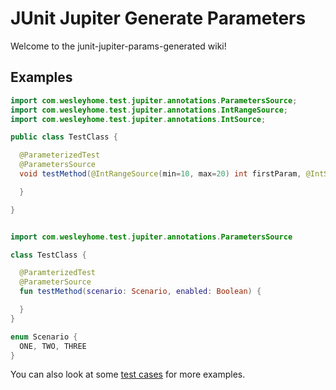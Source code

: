 # JUnit Jupiter Generate Parameters

Welcome to the junit-jupiter-params-generated wiki!

## Examples
```java
import com.wesleyhome.test.jupiter.annotations.ParametersSource;
import com.wesleyhome.test.jupiter.annotations.IntRangeSource;
import com.wesleyhome.test.jupiter.annotations.IntSource;

public class TestClass {

  @ParameterizedTest
  @ParametersSource
  void testMethod(@IntRangeSource(min=10, max=20) int firstParam, @IntSource(values = [10,15,25,1000]) int secondParam ) {

  }

}
```

```kotlin

import com.wesleyhome.test.jupiter.annotations.ParametersSource

class TestClass {

  @ParamterizedTest
  @ParameterSource
  fun testMethod(scenario: Scenario, enabled: Boolean) {

  }
}

enum Scenario {
  ONE, TWO, THREE
}

```
You can also look at some [test cases](https://github.com/wesleyhome-com/junit-jupiter-params-generated/blob/master/src/test/kotlin/com/wesleyhome/test/jupiter/kotlin/AnnotationsTest.kt) for more examples.
